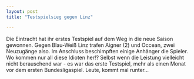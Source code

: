 ```yaml
---
layout: post
title: "Testspielsieg gegen Linz"

---
```


Die Eintracht hat ihr erstes Testspiel auf dem Weg in die neue Saison gewonnen. Gegen Blau-Weiß Linz trafen Aigner (2) und Occean, zwei Neuzugänge also. Im Anschluss beschimpften einige Anhänger die Spieler. Wo kommen nur all diese Idioten her!? Selbst wenn die Leistung vielleicht nicht berauschend war - es war das erste Testspiel, mehr als einen Monat vor dem ersten Bundesligaspiel. Leute, kommt mal runter... 


